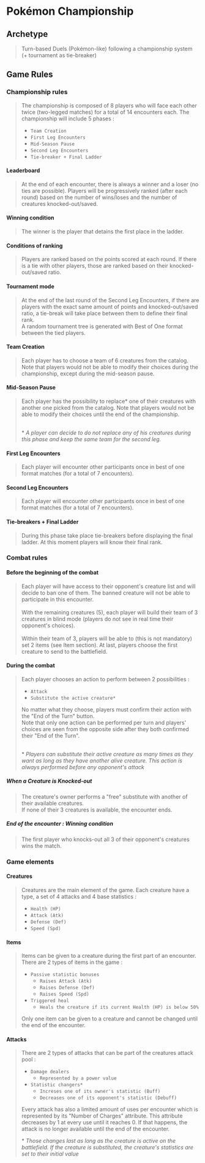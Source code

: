 # Pokémon Championship

## Archetype

> Turn-based Duels (Pokémon-like) following a championship system (+ tournament as tie-breaker)

## Game Rules

### Championship rules

> The championship is composed of 8 players who will face each other twice (two-legged matches) for a total of 14 encounters each. 
> The championship will include 5 phases :
> - `Team Creation`
> - `First Leg Encounters`
> - `Mid-Season Pause`
> - `Second Leg Encounters`
> - `Tie-breaker + Final Ladder`

#### Leaderboard

> At the end of each encounter, there is always a winner and a loser (no ties are possible). 
> Players will be progressively ranked (after each round) based on the number of wins/loses and the number of creatures knocked-out/saved.

#### Winning condition

> The winner is the player that detains the first place in the ladder.

#### Conditions of ranking 

> Players are ranked based on the points scored at each round. 
> If there is a tie with other players, those are ranked based on their knocked-out/saved ratio.

#### Tournament mode

> At the end of the last round of the Second Leg Encounters, if there are players with the exact same amount of points and knocked-out/saved ratio, a tie-break will take place between them to define their final rank.<br/>
> A random tournament tree is generated with Best of One format between the tied players.

#### Team Creation

> Each player has to choose a team of 6 creatures from the catalog. Note that players would not be able to modify their choices during the championship, except during the mid-season pause.

#### Mid-Season Pause

> Each player has the possibility to replace* one of their creatures with another one picked from the catalog. Note that players would not be able to modify their choices until the end of the championship.
> 
> <br/>* *A player can decide to do not replace any of his creatures during this phase and keep the same team for the second leg.*

#### First Leg Encounters

> Each player will encounter other participants once in best of one format matches (for a total of 7 encounters).

#### Second Leg Encounters

> Each player will encounter other participants once in best of one format matches (for a total of 7 encounters).

#### Tie-breakers + Final Ladder

> During this phase take place tie-breakers before displaying the final ladder. At this moment players will know their final rank.


### Combat rules

#### Before the beginning of the combat

> Each player will have access to their opponent's creature list and will decide to ban one of them. The banned creature will not be able to participate in this encounter.<br/><br/>
> With the remaining creatures (5), each player will build their team of 3 creatures in blind mode (players do not see in real time their opponent's choices).<br/><br/>
> Within their team of 3, players will be able to (this is not mandatory) set 2 items (see Item section).
> At last, players choose the first creature to send to the battlefield.

#### During the combat

> Each player chooses an action to perform between 2 possibilities :
> - `Attack`
> - `Substitute the active creature*`
> 
> No matter what they choose, players must confirm their action with the "End of the Turn" button.<br/>
> Note that only one action can be performed per turn and players' choices are seen from the opposite side after they both confirmed their "End of the Turn".
>
> <br/>* *Players can substitute their active creature as many times as they want as long as they have another alive creature. This action is always performed before any opponent's attack*

##### When a Creature is Knocked-out

> The creature's owner performs a "free" substitute with another of their available creatures.<br/>
> If none of their 3 creatures is available, the encounter ends.

##### End of the encounter : Winning condition

> The first player who knocks-out all 3 of their opponent's creatures wins the match.

### Game elements

#### Creatures
> Creatures are the main element of the game. Each creature have a type, a set of 4 attacks and 4 base statistics :
> - `Health (HP)`
> - `Attack (Atk)`
> - `Defense (Def)`
> - `Speed (Spd)`

#### Items
> Items can be given to a creature during the first part of an encounter. There are 2 types of items in the game :
> - `Passive statistic bonuses`
>   - `Raises Attack (Atk)`
>   - `Raises Defense (Def)`
>   - `Raises Speed (Spd)`
> - `Triggered heal`
>   - `Heals the creature if its current Health (HP) is below 50%`
>
> Only one item can be given to a creature and cannot be changed until the end of the encounter.


#### Attacks

> There are 2 types of attacks that can be part of the creatures attack pool :
> - `Damage dealers`
>   - `Represented by a power value`
> - `Statistic changers*`
>   - `Increses one of its owner's statistic (Buff)`
>   - `Decreases one of its opponent's statistic (Debuff)`
> 
> Every attack has also a limited amount of uses per encounter which is represented by its "Number of Charges" attribute.
> This attribute decreases by 1 at every use until it reaches 0. If that happens, the attack is no longer available until the end of the encounter.
> 
> * *Those changes last as long as the creature is active on the battlefield. If the creature is substituted, the creature's statistics are set to their initial value* 
> 
